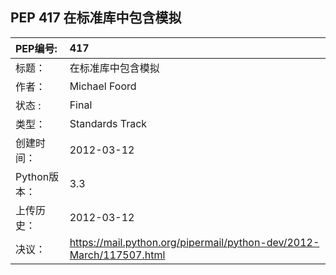 ## PEP 417 在标准库中包含模拟

|PEP编号:|417|
|:----|:----|
| 标题：     | 在标准库中包含模拟|
| 作者：      | Michael Foord <michael at python.org>   |
| 状态 :       |    Final   |
| 类型：        |    Standards Track   |
| 创建时间：        |    2012-03-12   |
| Python版本：        |    3.3   |
| 上传历史：        |  2012-03-12    |
| 决议：        | https://mail.python.org/pipermail/python-dev/2012-March/117507.html   |

